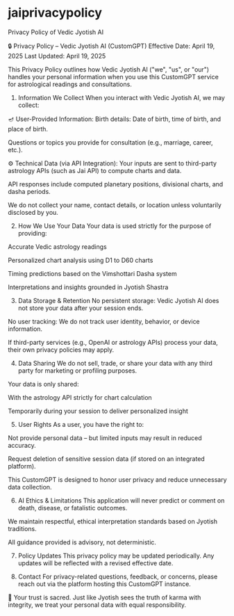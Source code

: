 # jaiprivacypolicy
Privacy Policy of Vedic Jyotish AI

🔒 Privacy Policy – Vedic Jyotish AI (CustomGPT)
Effective Date: April 19, 2025
Last Updated: April 19, 2025

This Privacy Policy outlines how Vedic Jyotish AI ("we", "us", or "our") handles your personal information when you use this CustomGPT service for astrological readings and consultations.

1. Information We Collect
When you interact with Vedic Jyotish AI, we may collect:

🪔 User-Provided Information:
Birth details: Date of birth, time of birth, and place of birth.

Questions or topics you provide for consultation (e.g., marriage, career, etc.).

⚙️ Technical Data (via API Integration):
Your inputs are sent to third-party astrology APIs (such as Jai API) to compute charts and data.

API responses include computed planetary positions, divisional charts, and dasha periods.

We do not collect your name, contact details, or location unless voluntarily disclosed by you.

2. How We Use Your Data
Your data is used strictly for the purpose of providing:

Accurate Vedic astrology readings

Personalized chart analysis using D1 to D60 charts

Timing predictions based on the Vimshottari Dasha system

Interpretations and insights grounded in Jyotish Shastra

3. Data Storage & Retention
No persistent storage: Vedic Jyotish AI does not store your data after your session ends.

No user tracking: We do not track user identity, behavior, or device information.

If third-party services (e.g., OpenAI or astrology APIs) process your data, their own privacy policies may apply.

4. Data Sharing
We do not sell, trade, or share your data with any third party for marketing or profiling purposes.

Your data is only shared:

With the astrology API strictly for chart calculation

Temporarily during your session to deliver personalized insight

5. User Rights
As a user, you have the right to:

Not provide personal data – but limited inputs may result in reduced accuracy.

Request deletion of sensitive session data (if stored on an integrated platform).

This CustomGPT is designed to honor user privacy and reduce unnecessary data collection.

6. AI Ethics & Limitations
This application will never predict or comment on death, disease, or fatalistic outcomes.

We maintain respectful, ethical interpretation standards based on Jyotish traditions.

All guidance provided is advisory, not deterministic.

7. Policy Updates
This privacy policy may be updated periodically. Any updates will be reflected with a revised effective date.

8. Contact
For privacy-related questions, feedback, or concerns, please reach out via the platform hosting this CustomGPT instance.

🔏 Your trust is sacred. Just like Jyotish sees the truth of karma with integrity, we treat your personal data with equal responsibility.


